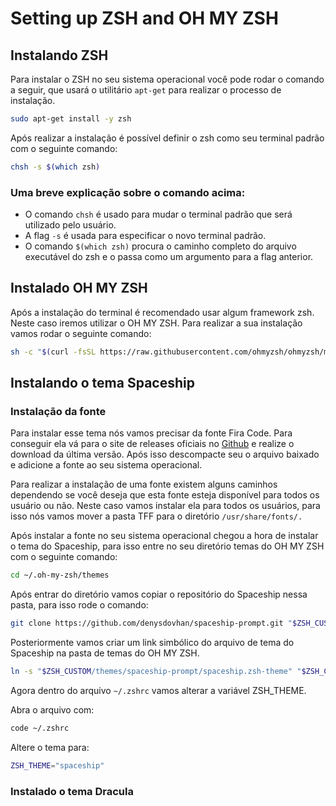 # Setting up ZSH and OH MY ZSH

## Instalando ZSH

Para instalar o ZSH no seu sistema operacional você pode rodar o comando a seguir, que usará o utilitário `apt-get` para realizar o processo de instalação.

```bash
sudo apt-get install -y zsh
```

Após realizar a instalação é possível definir o zsh como seu terminal padrão com o seguinte comando:

```bash
chsh -s $(which zsh)
```

### Uma breve explicação sobre o comando acima:

- O comando `chsh` é usado para mudar o terminal padrão que será utilizado pelo usuário.
- A flag `-s` é usada para especificar o novo terminal padrão.
- O comando `$(which zsh)` procura o caminho completo do arquivo executável do zsh e o passa como um argumento para a flag anterior.

## Instalado OH MY ZSH

Após a instalação do terminal é recomendado usar algum framework zsh. Neste caso iremos utilizar o OH MY ZSH. Para realizar a sua instalação vamos rodar o seguinte comando:

```bash
sh -c "$(curl -fsSL https://raw.githubusercontent.com/ohmyzsh/ohmyzsh/master/tools/install.sh)"
```

## Instalando o tema Spaceship

### Instalação da fonte

Para instalar esse tema nós vamos precisar da fonte Fira Code. Para conseguir ela vá para o site de releases oficiais no [Github](https://github.com/tonsky/FiraCode/releases) e realize o download da última versão. Após isso descompacte seu o arquivo baixado e adicione a fonte ao seu sistema operacional.

Para realizar a instalação de uma fonte existem alguns caminhos dependendo se você deseja que esta fonte esteja disponível para todos os usuário ou não. Neste caso vamos instalar ela para todos os usuários, para isso nós vamos mover a pasta TFF para o diretório `/usr/share/fonts/.`

Após instalar a fonte no seu sistema operacional chegou a hora de instalar o tema do Spaceship, para isso entre no seu diretório temas do OH MY ZSH com o seguinte comando:

```bash
cd ~/.oh-my-zsh/themes
```

Após entrar do diretório vamos copiar o repositório do Spaceship nessa pasta, para isso rode o comando:

```bash
git clone https://github.com/denysdovhan/spaceship-prompt.git "$ZSH_CUSTOM/themes/spaceship-prompt"
```

Posteriormente vamos criar um link simbólico do arquivo de tema do Spaceship na pasta de temas do OH MY ZSH.

```bash
ln -s "$ZSH_CUSTOM/themes/spaceship-prompt/spaceship.zsh-theme" "$ZSH_CUSTOM/themes/spaceship.zsh-theme"
```

Agora dentro do arquivo `~/.zshrc` vamos alterar a variável ZSH_THEME.

Abra o arquivo com:

```bash
code ~/.zshrc
```

Altere o tema para:

```bash
ZSH_THEME="spaceship"
```

### Instalado o tema Dracula
